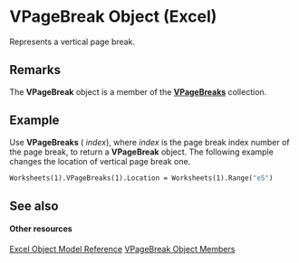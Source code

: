 
# VPageBreak Object (Excel)

Represents a vertical page break.


## Remarks

The  **VPageBreak** object is a member of the **[VPageBreaks](ab8f288a-5235-76c9-7b27-81e542cdd141.md)** collection.


## Example

Use  **VPageBreaks** ( _index_), where  _index_ is the page break index number of the page break, to return a **VPageBreak** object. The following example changes the location of vertical page break one.


```vb
Worksheets(1).VPageBreaks(1).Location = Worksheets(1).Range("e5")
```


## See also


#### Other resources


[Excel Object Model Reference](http://msdn.microsoft.com/library/11ea8598-8a20-92d5-f98b-0da04263bf2c%28Office.15%29.aspx)
[VPageBreak Object Members](d6d29663-7922-a736-8964-730815c46e07.md)
